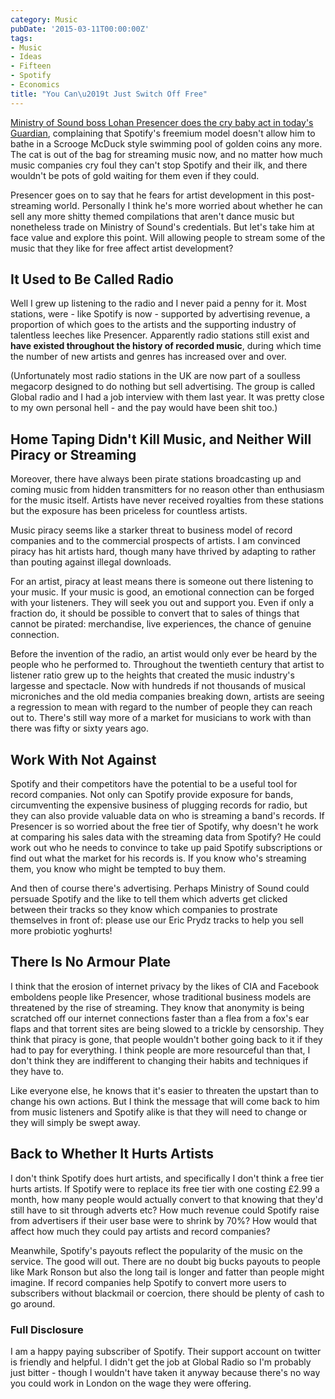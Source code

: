 ```yaml
---
category: Music
pubDate: '2015-03-11T00:00:00Z'
tags:
- Music
- Ideas
- Fifteen
- Spotify
- Economics
title: "You Can\u2019t Just Switch Off Free"
---
```

[Ministry of Sound boss Lohan Presencer does the cry baby act in today's Guardian](http://www.theguardian.com/technology/2015/mar/11/ministry-of-sound-streaming-switch-off-free), complaining that Spotify's freemium model doesn't allow him to bathe in a Scrooge McDuck style swimming pool of golden coins any more. The cat is out of the bag for streaming music now, and no matter how much music companies cry foul they can't stop Spotify and their ilk, and there wouldn't be pots of gold waiting for them even if they could.

Presencer goes on to say that he fears for artist development in this post-streaming world. Personally I think he's more worried about whether he can sell any more shitty themed compilations that aren't dance music but nonetheless trade on Ministry of Sound's credentials. But let's take him at face value and explore this point. Will allowing people to stream some of the music that they like for free affect artist development?

## It Used to Be Called Radio

Well I grew up listening to the radio and I never paid a penny for it. Most stations, were - like Spotify is now - supported by advertising revenue, a proportion of which goes to the artists and the supporting industry of talentless leeches like Presencer. Apparently radio stations still exist and **have existed throughout the history of recorded music**, during which time the number of new artists and genres has increased over and over.

(Unfortunately most radio stations in the UK are now part of a soulless megacorp designed to do nothing but sell advertising. The group is called Global radio and I had a job interview with them last year. It was pretty close to my own personal hell - and the pay would have been shit too.)

## Home Taping Didn't Kill Music, and Neither Will Piracy or Streaming

Moreover, there have always been pirate stations broadcasting up and coming music from hidden transmitters for no reason other than enthusiasm for the music itself. Artists have never received royalties from these stations but the exposure has been priceless for countless artists.

Music piracy seems like a starker threat to business model of record companies and to the commercial prospects of artists. I am convinced piracy has hit artists hard, though many have thrived by adapting to rather than pouting against illegal downloads.

For an artist, piracy at least means there is someone out there listening to your music. If your music is good, an emotional connection can be forged with your listeners. They will seek you out and support you. Even if only a fraction do, it should be possible to convert that to sales of things that cannot be pirated: merchandise, live experiences, the chance of genuine connection.

Before the invention of the radio, an artist would only ever be heard by the people who he performed to. Throughout the twentieth century that artist to listener ratio grew up to the heights that created the music industry's largesse and spectacle. Now with hundreds if not thousands of musical microniches and the old media companies breaking down, artists are seeing a regression to mean with regard to the number of people they can reach out to. There's still way more of a market for musicians to work with than there was fifty or sixty years ago.

## Work With Not Against

Spotify and their competitors have the potential to be a useful tool for record companies. Not only can Spotify provide exposure for bands, circumventing the expensive business of plugging records for radio, but they can also provide valuable data on who is streaming a band's records. If Presencer is so worried about the free tier of Spotify, why doesn't he work at comparing his sales data with the streaming data from Spotify? He could work out who he needs to convince to take up paid Spotify subscriptions or find out what the market for his records is. If you know who's streaming them, you know who might be tempted to buy them.

And then of course there's advertising. Perhaps Ministry of Sound could persuade Spotify and the like to tell them which adverts get clicked between their tracks so they know which companies to prostrate themselves in front of: please use our Eric Prydz tracks to help you sell more probiotic yoghurts!

## There Is No Armour Plate

I think that the erosion of internet privacy by the likes of CIA and Facebook emboldens people like Presencer, whose traditional business models are threatened by the rise of streaming. They know that anonymity is being scratched off our internet connections faster than a flea from a fox's ear flaps and that torrent sites are being slowed to a trickle by censorship. They think that piracy is gone, that people wouldn't bother going back to it if they had to pay for everything. I think people are more resourceful than that, I don't think they are indifferent to changing their habits and techniques if they have to.

Like everyone else, he knows that it's easier to threaten the upstart than to change his own actions. But I think the message that will come back to him from music listeners and Spotify alike is that they will need to change or they will simply be swept away.

## Back to Whether It Hurts Artists

I don't think Spotify does hurt artists, and specifically I don't think a free tier hurts artists. If Spotify were to replace its free tier with one costing £2.99 a month, how many people would actually convert to that knowing that they'd still have to sit through adverts etc? How much revenue could Spotify raise from advertisers if their user base were to shrink by 70%? How would that affect how much they could pay artists and record companies?

Meanwhile, Spotify's payouts reflect the popularity of the music on the service. The good will out. There are no doubt big bucks payouts to people like Mark Ronson but also the long tail is longer and fatter than people might imagine. If record companies help Spotify to convert more users to subscribers without blackmail or coercion, there should be plenty of cash to go around.

### Full Disclosure

I am a happy paying subscriber of Spotify. Their support account on twitter is friendly and helpful. I didn't get the job at Global Radio so I'm probably just bitter - though I wouldn't have taken it anyway because there's no way you could work in London on the wage they were offering.